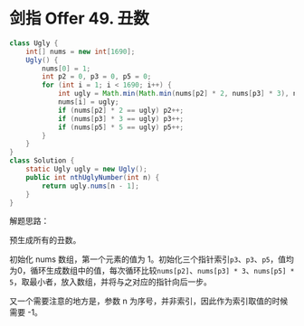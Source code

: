 # 剑指 Offer 49. 丑数

``` java
class Ugly {
    int[] nums = new int[1690];
    Ugly() {
        nums[0] = 1;
        int p2 = 0, p3 = 0, p5 = 0;
        for (int i = 1; i < 1690; i++) {
            int ugly = Math.min(Math.min(nums[p2] * 2, nums[p3] * 3), nums[p5] * 5);
            nums[i] = ugly;
            if (nums[p2] * 2 == ugly) p2++;
            if (nums[p3] * 3 == ugly) p3++;
            if (nums[p5] * 5 == ugly) p5++;
        }
    }
}
class Solution {
    static Ugly ugly = new Ugly();
    public int nthUglyNumber(int n) {
        return ugly.nums[n - 1];
    }
}
```

解题思路：

预生成所有的丑数。

初始化 nums 数组，第一个元素的值为 1。初始化三个指针索引`p3`、`p3`、`p5`，值均为0，循环生成数组中的值，每次循环比较`nums[p2]`、`nums[p3] * 3`、`nums[p5] * 5`，取最小者，放入数组，并将与之对应的指针向后一步。

又一个需要注意的地方是，参数 n 为序号，并非索引，因此作为索引取值的时候需要 -1。
